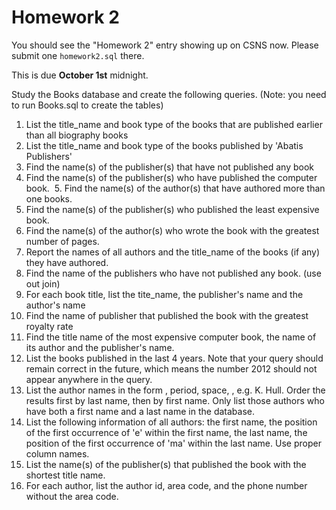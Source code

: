 # Homework 2

You should see the "Homework 2" entry showing up on CSNS now. Please submit one
`homework2.sql` there.

This is due **October 1st** midnight.

Study the Books database and create the following queries. (Note: you need to run Books.sql to create the tables)

1. List the title_name and book type of the books that are published earlier than all biography books
2. List the title_name and book type of the books published by 'Abatis Publishers'
3. Find the name(s) of the publisher(s) that have not published any book
4. Find the name(s) of the publisher(s) who have published the computer book.
 5. Find the name(s) of the author(s) that have authored more than one books.
6. Find the name(s) of the publisher(s) who published the least expensive book.
7. Find the name(s) of the author(s) who wrote the book with the greatest number of pages.
1. Report the names of all authors and the title_name of the books (if any) they have authored.
2. Find the name of the publishers who have not published any book. (use out join)
3. For each book title, list the tite_name, the publisher's name and the author's name
4. Find the name of publisher that published the book with the greatest royalty rate
5. Find the title name of the most expensive computer book, the name of its author and the publisher's name.
1. List the books published in the last 4 years. Note that your query should remain correct in the future, which means the number 2012 should not appear anywhere in the query.  
2. List the author names in the form <first initial>, period, space, <last name>, e.g. K. Hull. Order the results first by last name, then by first name. Only list those authors who have both a first name and a last name in the database.  
3. List the following information of all authors: the first name, the position of the first occurrence of 'e' within the first name, the last name, the position of the first occurrence of 'ma' within the last name. Use proper column names.
4. List the name(s) of the publisher(s) that published the book with the shortest title name.
5. For each author, list the author id, area code, and the phone number without the area code.
